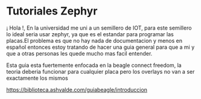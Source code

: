 # Tutoriales Zephyr

¡ Hola !, En la universidad me uni a un semillero de IOT, para este semillero lo ideal seria usar zephyr, ya que es el estandar para programar las placas.El problema es que no hay nada de documentacion y menos en español entonces estoy tratando de hacer una guia general para que a mi y que a otras personas les quede mucho mas facil entender.

Esta guia esta fuertemente enfocada en la beagle connect freedom, la teoria deberia funcionar para cualquier placa pero los overlays no van a ser exactamente los mismos

https://biblioteca.ashvalde.com/guiabeagle/introduccion